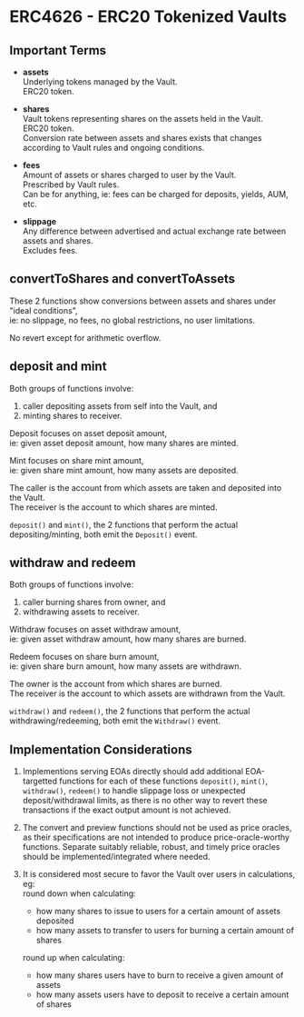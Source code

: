 # ERC4626 - ERC20 Tokenized Vaults

## Important Terms
- **assets**  
	Underlying tokens managed by the Vault.  
    ERC20 token.  

- **shares**  
	Vault tokens representing shares on the assets held in the Vault.  
    ERC20 token.  
	Conversion rate between assets and shares exists that changes according to Vault rules and ongoing conditions.  

- **fees**  
	Amount of assets or shares charged to user by the Vault.  
	Prescribed by Vault rules.  
	Can be for anything, ie: fees can be charged for deposits, yields, AUM, etc.  

- **slippage**  
	Any difference between advertised and actual exchange rate between assets and shares.  
	Excludes fees.  

## convertToShares and convertToAssets
These 2 functions show conversions between assets and shares under "ideal conditions",  
ie: no slippage, no fees, no global restrictions, no user limitations.  

No revert except for arithmetic overflow.  

## deposit and mint
Both groups of functions involve:  
1. caller depositing assets from self into the Vault, and  
2. minting shares to receiver.  

Deposit focuses on asset deposit amount,  
ie: given asset deposit amount, how many shares are minted.  

Mint focuses on share mint amount,  
ie: given share mint amount, how many assets are deposited.  

The caller is the account from which assets are taken and deposited into the Vault.  
The receiver is the account to which shares are minted.  

`deposit()` and `mint()`, the 2 functions that perform the actual depositing/minting, both emit the `Deposit()` event.  

## withdraw and redeem
Both groups of functions involve:  
1. caller burning shares from owner, and  
2. withdrawing assets to receiver.  

Withdraw focuses on asset withdraw amount,  
ie: given asset withdraw amount, how many shares are burned.  

Redeem focuses on share burn amount,  
ie: given share burn amount, how many assets are withdrawn.  

The owner is the account from which shares are burned.  
The receiver is the account to which assets are withdrawn from the Vault.  

`withdraw()` and `redeem()`, the 2 functions that perform the actual withdrawing/redeeming, both emit the `Withdraw()` event.  

## Implementation Considerations
1. Implementions serving EOAs directly should add additional EOA-targetted functions for each of these functions `deposit()`, `mint()`, `withdraw()`, `redeem()` to handle slippage loss or unexpected deposit/withdrawal limits, as there is no other way to revert these transactions if the exact output amount is not achieved.  
2. The convert and preview functions should not be used as price oracles, as their specifications are not intended to produce price-oracle-worthy functions. Separate suitably reliable, robust, and timely price oracles should be implemented/integrated where needed.  
3. It is considered most secure to favor the Vault over users in calculations, eg:  
round down when calculating:  
   - how many shares to issue to users for a certain amount of assets deposited  
   - how many assets to transfer to users for burning a certain amount of shares  

    round up when calculating:  
   - how many shares users have to burn to receive a given amount of assets  
   - how many assets users have to deposit to receive a certain amount of shares  